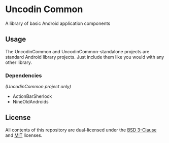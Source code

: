 Uncodin Common
==============

A library of basic Android application components

Usage
-----

The UncodinCommon and UncodinCommon-standalone projects are standard Android library projects. Just include them like you would with any other library.

### Dependencies
*(UncodinCommon project only)*

* ActionBarSherlock
* NineOldAndroids

License
-------

All contents of this repository are dual-licensed under the [BSD 3-Clause](/LICENSE-BSD.md) and [MIT](/LICENSE-MIT.md) licenses.
